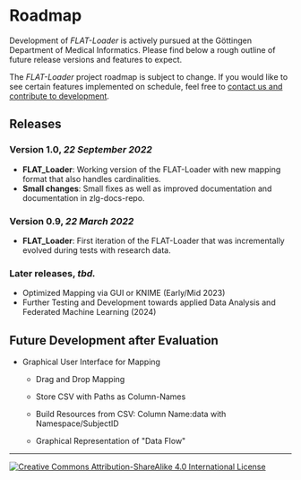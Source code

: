 # Roadmap

Development of _FLAT-Loader_ is actively pursued at the Göttingen Department of 
Medical Informatics. Please find below a rough outline of future release versions and features to expect.

The _FLAT-Loader_ project roadmap is subject to change. If you would like to see certain 
features implemented on schedule, feel free to [contact us and contribute to development](../misc/about.html#zlg-source-code).

## Releases

### Version 1.0, _22 September 2022_
* **FLAT_Loader**: Working version of the FLAT-Loader with new mapping format that also handles cardinalities. 
* **Small changes**: Small fixes as well as improved documentation and documentation in zlg-docs-repo.

### Version 0.9, _22 March 2022_
* **FLAT_Loader**: First iteration of the FLAT-Loader that was incrementally evolved during tests with research data.

### Later releases, _tbd._
* Optimized Mapping via GUI or KNIME (Early/Mid 2023)
* Further Testing and Development towards applied Data Analysis and Federated Machine Learning (2024) 

## Future Development after Evaluation

- Graphical User Interface for Mapping
  - Drag and Drop Mapping
  - Store CSV with Paths as Column-Names
  - Build Resources from CSV: Column Name:data with Namespace/SubjectID

  - Graphical Representation of "Data Flow"

---

[![Creative Commons Attribution-ShareAlike 4.0 International License](https://i.creativecommons.org/l/by-sa/4.0/88x31.png "Creative Commons Attribution-ShareAlike 4.0 International License")](http://creativecommons.org/licenses/by-sa/4.0/)
